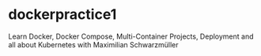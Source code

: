 # dockerpractice1
Learn Docker, Docker Compose, Multi-Container Projects, Deployment and all about Kubernetes with Maximilian Schwarzmüller
